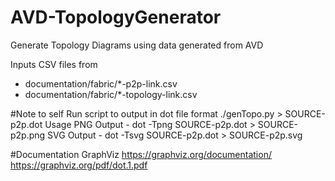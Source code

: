 # AVD-TopologyGenerator
Generate Topology Diagrams using data generated from AVD

Inputs CSV files from
- documentation/fabric/*-p2p-link.csv
- documentation/fabric/*-topology-link.csv

#Note to self
Run script to output in dot file format
./genTopo.py > SOURCE-p2p.dot
Usage
PNG Output - dot -Tpng SOURCE-p2p.dot > SOURCE-p2p.png
SVG Output - dot -Tsvg SOURCE-p2p.dot > SOURCE-p2p.svg

#Documentation
GraphViz
https://graphviz.org/documentation/
https://graphviz.org/pdf/dot.1.pdf